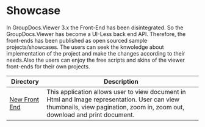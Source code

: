 # Showcase

In GroupDocs.Viewer 3.x the Front-End has been disintegrated. So the GroupDocs.Viewer has become a UI-Less back end API. Therefore, the front-ends has been published as open sourced sample projects/showcases. The users can seek the knwoledge about implementation of the project and make the changes according to their needs.Also the users can enjoy the free scripts and skins of the viewer front-ends for their own projects.


Directory | Description
--------- | -----------
[New Front End](https://github.com/aliahmedgroupdocs/GroupDocs.Viewer-for-Java/tree/master/Showcase/GroupDocs.Viewer-for-Java-Front-End)  | This application allows user to view document in Html and Image representation. User can view thumbnails, view pagination, zoom in, zoom out, download and print document.